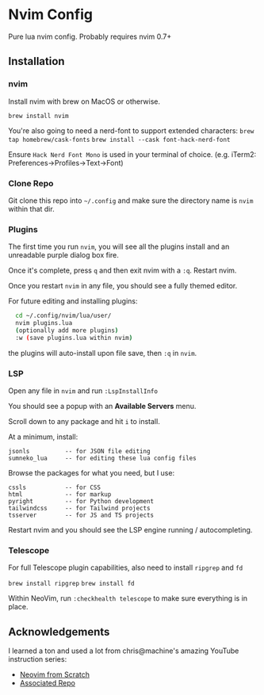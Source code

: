 # Nvim Config

Pure lua nvim config. Probably requires nvim 0.7+


## Installation

### nvim
Install nvim with brew on MacOS or otherwise.

`brew install nvim`

You're also going to need a nerd-font to support extended characters:
`brew tap homebrew/cask-fonts`
`brew install --cask font-hack-nerd-font`

Ensure `Hack Nerd Font Mono` is used in your terminal of choice. 
(e.g. iTerm2: Preferences->Profiles->Text->Font)

### Clone Repo
Git clone this repo into `~/.config` and make sure the directory name is `nvim` within that dir.

### Plugins
The first time you run `nvim`, you will see all the plugins install and an unreadable purple dialog box fire.

Once it's complete, press `q` and then exit nvim with a `:q`. Restart nvim.

Once you restart `nvim` in any file, you should see a fully themed editor.

For future editing and installing plugins:
```bash
  cd ~/.config/nvim/lua/user/
  nvim plugins.lua
  (optionally add more plugins)
  :w (save plugins.lua within nvim)
```
the plugins will auto-install upon file save, then `:q` in `nvim`.

### LSP
Open any file in `nvim` and run `:LspInstallInfo`

You should see a popup with an __Available Servers__ menu.

Scroll down to any package and hit `i` to install.

At a minimum, install:
```
jsonls          -- for JSON file editing
sumneko_lua     -- for editing these lua config files
```

Browse the packages for what you need, but I use:
```
cssls           -- for CSS
html            -- for markup
pyright         -- for Python development
tailwindcss     -- for Tailwind projects
tsserver        -- for JS and TS projects
```

Restart nvim and you should see the LSP engine running / autocompleting.

### Telescope
For full Telescope plugin capabilities, also need to install `ripgrep` and `fd`

`brew install ripgrep`
`brew install fd`

Within NeoVim, run `:checkhealth telescope` to make sure everything is in place.

## Acknowledgements

I learned a ton and used a lot from chris@machine's amazing YouTube instruction series:

 - [Neovim from Scratch](https://www.youtube.com/playlist?list=PLhoH5vyxr6Qq41NFL4GvhFp-WLd5xzIzZ)
 - [Associated Repo](https://github.com/LunarVim/Neovim-from-scratch)

